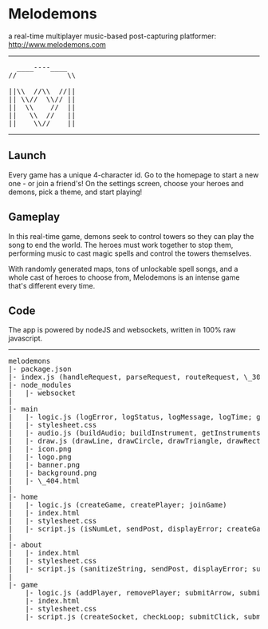 # Melodemons

a real-time multiplayer music-based post-capturing platformer: http://www.melodemons.com

---
<pre>
  ____----____  
//            \\
                
||\\  //\\  //||
|| \\//  \\// ||
||  \\    //  ||
||   \\  //   ||
||    \\//    ||
</pre>
---

## Launch
Every game has a unique 4-character id. Go to the homepage to start a new one - or join a friend's!
On the settings screen, choose your heroes and demons, pick a theme, and start playing!

## Gameplay
In this real-time game, demons seek to control towers so they can play the song to end the world. The heroes must work together to stop them, performing music to cast magic spells and control the towers themselves.

With randomly generated maps, tons of unlockable spell songs, and a whole cast of heroes to choose from, Melodemons is an intense game that's different every time.

## Code
The app is powered by nodeJS and websockets, written in 100% raw javascript. 

---
<pre>
melodemons
|- package.json
|- index.js (handleRequest, parseRequest, routeRequest, \_302, \_403, \_404; handleSocket, parseSocket, routeSocket, \_400)
|- node_modules
|   |- websocket
|
|- main
|   |- logic.js (logError, logStatus, logMessage, logTime; getEnvironment, getAsset, getSchema; isNumLet, isBot; renderHTML, sanitizeString, duplicateObject; generateRandom, chooseRandom, sortRandom; determineSession, cleanDatabase)
|   |- stylesheet.css
|   |- audio.js (buildAudio; buildInstrument, getInstruments)
|   |- draw.js (drawLine, drawCircle, drawTriangle, drawRectangle, drawText, drawGradient; drawMap, drawSky, drawBackground, drawForeground; drawAvatar, drawArrow, drawAura, drawPit, drawSections, drawTower, drawTowerLetters)
|   |- icon.png
|   |- logo.png
|   |- banner.png
|   |- background.png
|   |- \_404.html
|
|- home
|   |- logic.js (createGame, createPlayer; joinGame)
|   |- index.html
|   |- stylesheet.css
|   |- script.js (isNumLet, sendPost, displayError; createGame, joinGame; drawLoop)
|
|- about
|   |- index.html
|   |- stylesheet.css
|   |- script.js (sanitizeString, sendPost, displayError; submitFeedback; drawLoop)
|
|- game
    |- logic.js (addPlayer, removePlayer; submitArrow, submitNote, submitTeam; changeSelection, launchGame; createAvatar, createTower, createColumn, createStartPosition, createAura, createArrow; triggerMove, triggerNote; getAngle, getScalar, getCells, getAvatar, getTower, getMatch, getWithin, getBeatAgo; updateBeat, updateState, updateEffects, updateAura, updateArrow, updateTower, updateVelocity, updateCollisions, updatePosition, updateHealth, updateMusic, updateWinning)
    |- index.html
    |- stylesheet.css
    |- script.js (createSocket, checkLoop; submitClick, submitKey, submitTouch; receivePost; createOverlay, drawMessage, drawMenu; drawDPad, drawKeyboard, drawEscape, buildMobileControls; setInstruments, playMusic, playSoundEffects, playSoundtrack, playAvatarSounds)
</pre>
